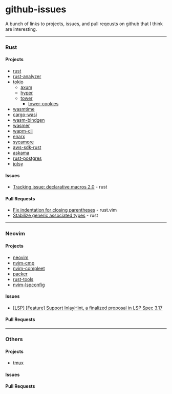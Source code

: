 # github-issues
A bunch of links to projects, issues, and pull reqeusts on github that I think are interesting.

---
### Rust

#### Projects
- [rust](https://github.com/rust-lang/rust)
- [rust-analyzer](https://github.com/rust-analyzer/rust-analyzer)
- [tokio](https://github.com/tokio-rs/tokio)
    * [axum](https://github.com/tokio-rs/axum)
        <!-- - [AxumCSRF](https://github.com/AscendingCreations/AxumCSRF) -->
    * [hyper](https://github.com/hyperium/hyper)
    * [tower](https://github.com/tower-rs/tower)
        - [tower-cookies](https://github.com/imbolc/tower-cookies)
- [wasmtime](https://github.com/bytecodealliance/wasmtime)
- [cargo-wasi](https://github.com/bytecodealliance/cargo-wasi)
- [wasm-bindgen](https://github.com/rustwasm/wasm-bindgen)
- [wasmer](https://github.com/wasmerio/wasmer)
- [wapm-cli](https://github.com/wasmerio/wapm-cli)
- [enarx](https://github.com/enarx/enarx)
- [sycamore](https://github.com/sycamore-rs/sycamore)
- [aws-sdk-rust](https://github.com/awslabs/aws-sdk-rust)
- [askama](https://github.com/djc/askama)
- [rust-postgres](https://github.com/sfackler/rust-postgres)
- [jotsy](https://github.com/ohsayan/jotsy)

#### Issues
- [Tracking issue: declarative macros 2.0](https://github.com/rust-lang/rust/issues/39412) - rust

#### Pull Requests
- [Fix indentation for closing parentheses](https://github.com/rust-lang/rust.vim/pull/444) - rust.vim
- [Stabilize generic associated types](https://github.com/rust-lang/rust/pull/96709) - rust

---
### Neovim

#### Projects
- [neovim](https://github.com/neovim/neovim)
- [nvim-cmp](https://github.com/hrsh7th/nvim-cmp)
- [nvim-compleet](https://github.com/noib3/nvim-compleet)
- [packer](https://github.com/wbthomason/packer.nvim)
- [rust-tools](https://github.com/simrat39/rust-tools.nvim)
- [nvim-lspconfig](https://github.com/neovim/nvim-lspconfig)

#### Issues
- [[LSP] [Feature] Support InlayHint, a finalized proposal in LSP Spec 3.17](https://github.com/neovim/neovim/issues/18086)

#### Pull Requests

---
### Others

#### Projects
- [tmux](https://github.com/tmux/tmux)

#### Issues

#### Pull Requests


